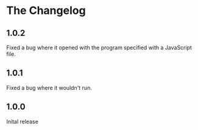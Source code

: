 # The Changelog

## 1.0.2
Fixed a bug where it opened with the program specified with a JavaScript file.

## 1.0.1
Fixed a bug where it wouldn't run.

## 1.0.0
Inital release